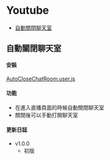 # Youtube

* [自動關閉聊天室](#自動關閉聊天室)

## 自動關閉聊天室

#### 安裝

[AutoCloseChatRoom.user.js](https://github.com/Sayuki2123/user-scripts/raw/main/Youtube/AutoCloseChatRoom.user.js)

#### 功能

* 在進入直播頁面的時候自動關閉聊天室
* 關閉後可以手動打開聊天室

#### 更新日誌

* v1.0.0
  * 初版
